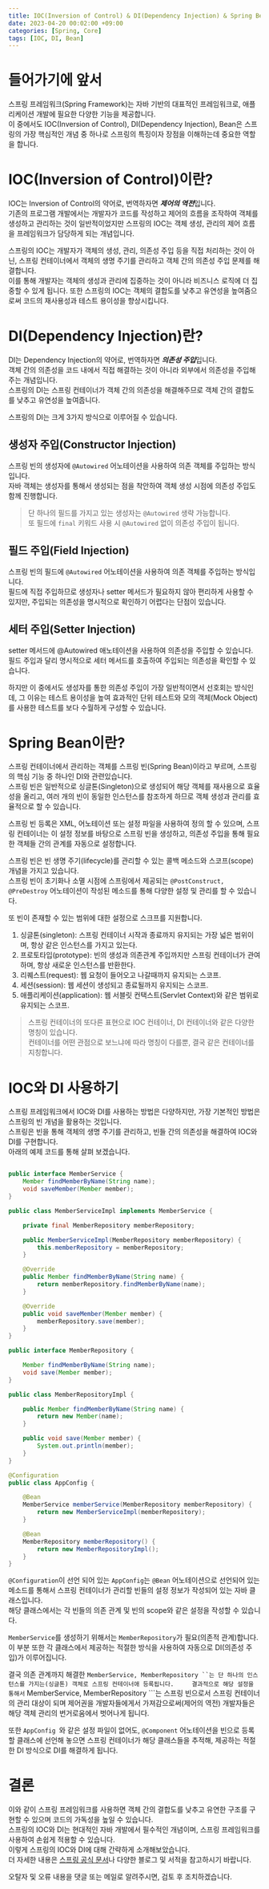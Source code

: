 ```yaml
---
title: IOC(Inversion of Control) & DI(Dependency Injection) & Spring Bean
date: 2023-04-20 00:02:00 +09:00
categories: [Spring, Core]
tags: [IOC, DI, Bean]
---
```


# 들어가기에 앞서

스프링 프레임워크(Spring Framework)는 자바 기반의 대표적인 프레임워크로, 애플리케이션 개발에 필요한 다양한 기능을 제공합니다.  
이 중에서도 IOC(Inversion of Control), DI(Dependency Injection), Bean은 스프링의 가장 핵심적인 개념 중 하나로 스프링의 특징이자 장점을 이해하는데 중요한 역할을 합니다.

# IOC(Inversion of Control)이란?

IOC는 Inversion of Control의 약어로, 번역하자면 ***제어의 역전***입니다.  
기존의 프로그램 개발에서는 개발자가 코드를 작성하고 제어의 흐름을 조작하여 객체를 생성하고 관리하는 것이 일반적이었지만 스프링의 IOC는 객체 생성, 관리의 제어 흐름을 프레임워크가 담당하게 되는 개념입니다.

스프링의 IOC는 개발자가 객체의 생성, 관리, 의존성 주입 등을 직접 처리하는 것이 아닌, 스프링 컨테이너에서 객체의 생명 주기를 관리하고 객체 간의 의존성 주입 문제를 해결합니다.   
이를 통해 개발자는 객체의 생성과 관리에 집중하는 것이 아니라 비즈니스 로직에 더 집중할 수 있게 됩니다.
또한 스프링의 IOC는 객체의 결합도를 낮추고 유연성을 높여줌으로써 코드의 재사용성과 테스트 용이성을 향상시킵니다.

# DI(Dependency Injection)란?

DI는 Dependency Injection의 약어로, 번역하자면 ***의존성 주입***입니다.  
객체 간의 의존성을 코드 내에서 직접 해결하는 것이 아니라 외부에서 의존성을 주입해주는 개념입니다.  
스프링의 DI는 스프링 컨테이너가 객체 간의 의존성을 해결해주므로 객체 간의 결합도를 낮추고 유연성을 높여줍니다.

스프링의 DI는 크게 3가지 방식으로 이루어질 수 있습니다.

## 생성자 주입(Constructor Injection)

스프링 빈의 생성자에 ``` @Autowired ``` 어노테이션을 사용하여 의존 객체를 주입하는 방식입니다.  
자바 객체는 생성자를 통해서 생성되는 점을 착안하여 객체 생성 시점에 의존성 주입도 함께 진행합니다.

> 단 하나의 필드를 가지고 있는 생성자는 ``` @Autowired ``` 생략 가능합니다.  
> 또 필드에 ``` final ``` 키워드 사용 시  ``` @Autowired ``` 없이 의존성 주입이 됩니다.

## 필드 주입(Field Injection)

스프링 빈의 필드에 ``` @Autowired ``` 어노테이션을 사용하여 의존 객체를 주입하는 방식입니다.  
필드에 직접 주입하므로 생성자나 setter 메서드가 필요하지 않아 편리하게 사용할 수 있지만, 주입되는 의존성을 명시적으로 확인하기 어렵다는 단점이 있습니다.

## 세터 주입(Setter Injection)

setter 메서드에 @Autowired 애노테이션을 사용하여 의존성을 주입할 수 있습니다.  
필드 주입과 달리 명시적으로 세터 메서드를 호출하여 주입되는 의존성을 확인할 수 있습니다.


하지만 이 중에서도 생성자를 통한 의존성 주입이 가장 일반적이면서 선호회는 방식인데, 그 이유는 테스트 용이성을 높여 효과적인 단위 테스트와 모의 객체(Mock Object)를 사용한 테스트를 보다 수월하게 구성할 수 있습니다.

# Spring Bean이란?

스프링 컨테이너에서 관리하는 객체를 스프링 빈(Spring Bean)이라고 부르며, 스프링의 핵심 기능 중 하나인 DI와 관련있습니다.  
스프링 빈은 일반적으로 싱글톤(Singleton)으로 생성되어 해당 객체를 재사용으로 효율성을 올리고, 여러 개의 빈이 동일한 인스턴스를 참조하게 하므로 객체 생성과 관리를 효율적으로 할 수 있습니다.

스프링 빈 등록은 XML, 어노테이션 또는 설정 파일을 사용하여 정의 할 수 있으며, 스프링 컨테이너는 이 설정 정보를 바탕으로 스프링 빈을 생성하고, 의존성 주입을 통해 필요한 객체들 간의 관계를 자동으로 설정합니다.

스프링 빈은 빈 생명 주기(lifecycle)를 관리할 수 있는 콜백 메소드와 스코프(scope) 개념을 가지고 있습니다.  
스프링 빈이 초기화나 소멸 시점에 스프링에서 제공되는 ``` @PostConstruct, @PreDestroy ``` 어노테이션이 작성된 메소드를 통해 다양한 설정 및 관리를 할 수 있습니다.

또 빈이 존재할 수 있는 범위에 대한 설정으로 스크프를 지원합니다.

1. 싱글톤(singleton): 스프링 컨테이너 시작과 종료까지 유지되는 가장 넓은 범위이며, 항상 같은 인스턴스를 가지고 있는다.
2. 프로토타입(prototype): 빈의 생성과 의존관계 주입까지만 스프링 컨테이너가 관여하며, 항상 새로운 인스턴스를 반환한다.
3. 리퀘스트(request): 웹 요청이 들어오고 나갈때까지 유지되는 스코프.
4. 세션(session): 웹 세션이 생성되고 종료될까지 유지되는 스코프.
5. 애플리케이션(application): 웹 서블릿 컨택스트(Servlet Context)와 같은 범위로 유지되는 스코프.

> 스프링 컨테이너의 또다른 표현으로 IOC 컨테이너, DI 컨테이너와 같은 다양한 명칭이 있습니다.  
> 컨테이너를 어떤 관점으로 보느냐에 따라 명칭이 다를뿐, 결국 같은 컨테이너를 지칭합니다.



# IOC와 DI 사용하기

스프링 프레임워크에서 IOC와 DI를 사용하는 방법은 다양하지만, 가장 기본적인 방법은 스프링의 빈 개념을 활용하는 것입니다.  
스프링은 빈을 통해 객체의 생명 주기를 관리하고, 빈들 간의 의존성을 해결하여 IOC와 DI를 구현합니다.  
아래의 예제 코드를 통해 살펴 보겠습니다.

```java

public interface MemberService {
    Member findMemberByName(String name);
    void saveMember(Member member);
}

public class MemberServiceImpl implements MemberService {

    private final MemberRepository memberRepository;

    public MemberServiceImpl(MemberRepository memberRepository) {
    	this.memberRepository = memberRepository;
    }

    @Override
    public Member findMemberByName(String name) {
        return memberRepository.findMemberByName(name);
    }

    @Override
    public void saveMember(Member member) {
        memberRepository.save(member);
    }
}

public interface MemberRepository {

    Member findMemberByName(String name);
    void save(Member member);
}

public class MemberRepositoryImpl {

    public Member findMemberByName(String name) {
        return new Member(name);
    }

    public void save(Member member) {
        System.out.println(member);
    }
}

@Configuration
public class AppConfig {

    @Bean
    MemberService memberService(MemberRepository memberRepository) {
        return new MemberServiceImpl(memberRepository);
    }

    @Bean
    MemberRepository memberRepository() {
        return new MemberRepositoryImpl();
    }
}

```   

``` @Configuration ```이 선언 되어 있는 ``` AppConfig ```는 ``` @Bean ``` 어노테이션으로 선언되어 있는 메소드를 통해서 스프링 컨테이너가 관리할 빈들의 설정 정보가 작성되어 있는 자바 클래스입니다.   
해당 클래스에서는 각 빈들의 의존 관계 및 빈의 scope와 같은 설정을 작성할 수 있습니다.

``` MemberService ```를 생성하기 위해서는 ``` MemberRepository ```가 필요(의존적 관계)합니다.  
이 부분 또한 각 클래스에서 제공하는 적절한 방식을 사용하여 자동으로 DI(의존성 주입)가 이루어집니다.


결국 의존 관계까지 해결한 ``` MemberService, MemberRepository ``는 단 하나의 인스턴스를 가지는(싱글톤) 객체로 스프링 컨테이너애 등록됩니다.    
결과적으로 해당 설정을 통해서 ``` MemberService, MemberRepository ```는 스프링 빈으로서 스프링 컨테이너의 관리 대상이 되며 제어권을 개발자들에게서 가져감으로써(제어의 역전) 개발자들은 해당 객체 관리의 번거로움에서 벗어나게 됩니다.

또한 ``` AppConfig  ```와 같은 설정 파일이 없어도, ``` @Component ``` 어노테이션을 빈으로 등록할 클래스에 선언해 놓으면 스프링 컨테이너가 해당 클래스들을 추적해, 제공하는 적절한 DI 방식으로 DI를 해결하게 됩니다.

# 결론

이와 같이 스프링 프레임워크를 사용하면 객체 간의 결합도를 낮추고 유연한 구조를 구현할 수 있으며 코드의 가독성을 높일 수 있습니다.  
스프링의 IOC와 DI는 현대적인 자바 개발에서 필수적인 개념이며, 스프링 프레임워크를 사용하여 손쉽게 적용할 수 있습니다.  
이렇게 스프링의 IOC와 DI에 대해 간략하게 소개해보았습니다.  
더 자세한 내용은 [스프링 공식 문서](https://spring.io/)나 다양한 블로그 및 서적을 참고하시기 바랍니다.

오탈자 및 오류 내용을 댓글 또는 메일로 알려주시면, 검토 후 조치하겠습니다. 

